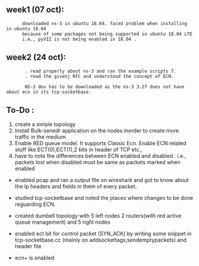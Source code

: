 ## week1 (07 oct):
          downloaded ns-3 in ubuntu 16.04. faced problem when installing in ubuntu 18.04 
          because of some packages not being supported in ubuntu 18.04 LTE 
          i.e., pyVIZ is not being enabled in 18.04 . 
          
## week2 (24 oct):
           . read properly about ns-3 and ran the example scripts 7.
           . read the givenj RFC and understood the concept of ECN.
           
           NS-3 dev has to be downloaded as the ns-3 3.27 does not have about ecn in its tcp-socketbase.
           
           
## To-Do :

   1. create a simple topology
   2. Install Bulk-senedr application on the nodes inorder to create more traffic in the medium
   3. Enable RED queue model. It supports Classic Ecn. Enable ECN related stuff like ECT(0),ECT(1),2 bits in header of TCP etc.,
   4. have to note the differences between ECN enabled and disabled . i.e., packets lost when disabled must be same as packets marked when enabled 

 * enabled pcap and ran a output file on wireshark and got to know about the
    Ip headers and fields in them of every packet.
 * studied tcp-socketbase and noted the places where changes to be done reguarding ECN. 

* created dumbell topology with 5 left nodes 2 routers(with red active queue management) and 5 right nodes
* enabled ect bit for control packet (SYN_ACK) by writing some snippet in tcp-socketbase.cc (mainly on addsockettags,sendemptypackets) and header file
* ecn+ is enabled
